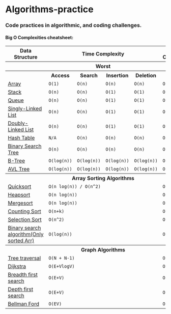 # Algorithms-practice
### Code practices in algorithmic, and coding challenges.


#### Big O Complexities cheatsheet:

<table>
    <tbody>
    <tr>
      <th>Data Structure</th>
      <th colspan="4">Time Complexity</th>
      <th>Space Complexity</th>
    </tr>
    <tr>
      <th></th>
      <th colspan="4">Worst</th>
      <th>Worst</th>
    </tr>
    <tr>
      <th></th>
      <th>Access</th>
      <th>Search</th>
      <th>Insertion</th>
      <th>Deletion</th>
      <th></th>
    </tr>
    <tr>
      <td><a href="http://en.wikipedia.org/wiki/Array_data_structure">Array</a></td>
      <td><code>O(1)</code></td>
      <td><code>O(n)</code></td>
      <td><code>O(n)</code></td>
      <td><code>O(n)</code></td>
      <td><code>O(n)</code></td>
    </tr>
    <tr>
      <td><a href="http://en.wikipedia.org/wiki/Stack_(abstract_data_type)">Stack</a></td>
      <td><code>O(n)</code></td>
      <td><code>O(n)</code></td>
      <td><code>O(1)</code></td>
      <td><code>O(1)</code></td>
      <td><code>O(n)</code></td>
    </tr>
    <tr>
      <td><a href="http://en.wikipedia.org/wiki/Queue_(abstract_data_type)">Queue</a></td>
      <td><code>O(n)</code></td>
      <td><code>O(n)</code></td>
      <td><code>O(1)</code></td>
      <td><code>O(1)</code></td>
      <td><code>O(n)</code></td>
    </tr>
    <tr>
      <td><a href="http://en.wikipedia.org/wiki/Singly_linked_list#Singly_linked_lists">Singly-Linked List</a></td>
      <td><code>O(n)</code></td>
      <td><code>O(n)</code></td>
      <td><code>O(1)</code></td>
      <td><code>O(1)</code></td>
      <td><code>O(n)</code></td>
    </tr>
    <tr>
      <td><a href="http://en.wikipedia.org/wiki/Doubly_linked_list">Doubly-Linked List</a></td>
      <td><code>O(n)</code></td>
      <td><code>O(n)</code></td>
      <td><code>O(1)</code></td>
      <td><code>O(1)</code></td>
      <td><code>O(n)</code></td>
    </tr>
    <tr>
      <td><a href="http://en.wikipedia.org/wiki/Hash_table">Hash Table</a></td>
      <td><code>N/A</code></td>
      <td><code>O(n)</code></td>
      <td><code>O(n)</code></td>
      <td><code>O(n)</code></td>
      <td><code>O(n)</code></td>
    </tr>
    <tr>
      <td><a href="http://en.wikipedia.org/wiki/Binary_search_tree">Binary Search Tree</a></td>
      <td><code>O(n)</code></td>
      <td><code>O(n)</code></td>
      <td><code>O(n)</code></td>
      <td><code>O(n)</code></td>
      <td><code>O(n)</code></td>
    </tr>
    <tr>
      <td><a href="http://en.wikipedia.org/wiki/B_tree">B-Tree</a></td>
      <td><code>O(log(n))</code></td>
      <td><code>O(log(n))</code></td>
      <td><code>O(log(n))</code></td>
      <td><code>O(log(n))</code></td>
      <td><code>O(n)</code></td>
    </tr>
    <tr>
      <td><a href="http://en.wikipedia.org/wiki/AVL_tree">AVL Tree</a></td>
      <td><code>O(log(n))</code></td>
      <td><code>O(log(n))</code></td>
      <td><code>O(log(n))</code></td>
      <td><code>O(log(n))</code></td>
      <td><code>O(n)</code></td>
    </tr>
    <tr>
      <th></th>
      <th colspan="4">Array Sorting Algorithms</th>
      <th></th>
    </tr>
    <tr>
      <td><a href="http://en.wikipedia.org/wiki/Quicksort">Quicksort</a></td>
      <td colspan="4"><code>Ω(n log(n)) / O(n^2)</code></td>
      <td><code>O(log(n))</code></td>
    </tr>
    <tr>
      <td><a href="http://en.wikipedia.org/wiki/Heapsort">Heapsort</a></td>
      <td colspan="4"><code >O(n log(n))</td>
      <td><code>O(1)</code></td>
    </tr>
    <tr>
      <td><a href="http://en.wikipedia.org/wiki/Merge_sort">Mergesort</a></td>
      <td colspan="4"><code >O(n log(n))</code></td>
      <td><code>O(n)</code></td>
    </tr>
    <tr>
      <td><a rel="tooltip" title="Difference between maximum and minimum number 'k'" href="https://en.wikipedia.org/wiki/Counting_sort">Counting Sort</a></td>
      <td colspan="4"><code >O(n+k)</td>
      <td><code>O(k)</code></td>
    </tr>
    <tr>
      <td><a href="http://en.wikipedia.org/wiki/Selection_sort">Selection Sort</a></td>
      <td colspan="4"><code >O(n^2)</td>
      <td><code>O(1)</code></td>
    </tr>
    <tr>
      <td><a href="http://en.wikipedia.org/wiki/Binary_search_algorithm">Binary search algorithm(Only sorted Arr)</a></td>
      <td colspan="4"><code >O(log(n))</td>
      <td><code>O(1)</code></td>
    </tr>
    <tr>
      <th></th>
      <th colspan="4">Graph Algorithms</th>
      <th></th>
    </tr>
    <tr>
      <td><a href="https://en.wikipedia.org/wiki/Tree_traversal">Tree traversal</a></td>
      <td colspan="4"><code >O(N + N-1)</td>
      <td><code>O(N)</code></td>
    </tr>
    <tr>
      <td><a href="https://en.wikipedia.org/wiki/Dijkstra%27s_algorithm">Dijkstra</a></td>
      <td colspan="4"><code >O(E+VlogV)</td>
      <td><code>O(V^2)</code></td>
    </tr>
    <tr>
      <td><a href="https://en.wikipedia.org/wiki/Breadth-first_search">Breadth first search</a></td>
      <td colspan="4"><code >O(E+V)</td>
      <td><code>O(V)</code></td>
    </tr>
    <tr>
      <td><a href="https://en.wikipedia.org/wiki/Depth-first_search">Depth first search</a></td>
      <td colspan="4"><code >O(E+V)</td>
      <td><code>O(V)</code></td>
    </tr>
    <tr>
      <td><a href="https://en.wikipedia.org/wiki/Bellman%E2%80%93Ford_algorithm">Bellman Ford</a></td>
      <td colspan="4"><code >O(EV)</td>
      <td><code>O(V)</code></td>
    </tr>
</tbody>
</table>
